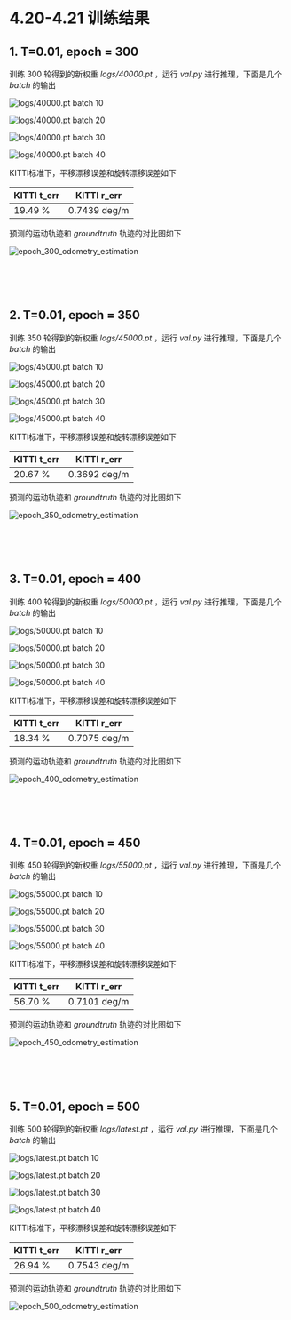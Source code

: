 # 4.20-4.21 训练结果
## 1. T=0.01, epoch = 300

训练 300 轮得到的新权重 *logs/40000.pt* ，运行 *val.py* 进行推理，下面是几个 *batch* 的输出

![logs/40000.pt batch 10](/conclusion1/epoch_300_batch_10.png)

![logs/40000.pt batch 20](/conclusion1/epoch_300_batch_20.png)

![logs/40000.pt batch 30](/conclusion1/epoch_300_batch_30.png)

![logs/40000.pt batch 40](/conclusion1/epoch_300_batch_40.png)


KITTI标准下，平移漂移误差和旋转漂移误差如下

| KITTI t_err | KITTI r_err |
| ----------- | ----------- |
|  19.49 %  |  0.7439 deg/m |


预测的运动轨迹和 *groundtruth* 轨迹的对比图如下

![epoch_300_odometry_estimation](/conclusion1/epoch_300_odometry_estimation.png)


<br>
<br>
<br>

## 2. T=0.01, epoch = 350

训练 350 轮得到的新权重 *logs/45000.pt* ，运行 *val.py* 进行推理，下面是几个 *batch* 的输出

![logs/45000.pt batch 10](/conclusion1/epoch_350_batch_10.png)

![logs/45000.pt batch 20](/conclusion1/epoch_350_batch_20.png)

![logs/45000.pt batch 30](/conclusion1/epoch_350_batch_30.png)

![logs/45000.pt batch 40](/conclusion1/epoch_350_batch_40.png)


KITTI标准下，平移漂移误差和旋转漂移误差如下

| KITTI t_err | KITTI r_err |
| ----------- | ----------- |
|  20.67 %  |  0.3692 deg/m |


预测的运动轨迹和 *groundtruth* 轨迹的对比图如下

![epoch_350_odometry_estimation](/conclusion1/epoch_350_odometry_estimation.png)


<br>
<br>
<br>

## 3. T=0.01, epoch = 400

训练 400 轮得到的新权重 *logs/50000.pt* ，运行 *val.py* 进行推理，下面是几个 *batch* 的输出

![logs/50000.pt batch 10](/conclusion1/epoch_400_batch_10.png)

![logs/50000.pt batch 20](/conclusion1/epoch_400_batch_20.png)

![logs/50000.pt batch 30](/conclusion1/epoch_400_batch_30.png)

![logs/50000.pt batch 40](/conclusion1/epoch_400_batch_40.png)


KITTI标准下，平移漂移误差和旋转漂移误差如下

| KITTI t_err | KITTI r_err |
| ----------- | ----------- |
|  18.34 %  |  0.7075 deg/m |


预测的运动轨迹和 *groundtruth* 轨迹的对比图如下

![epoch_400_odometry_estimation](/conclusion1/epoch_400_odometry_estimation.png)


<br>
<br>
<br>

## 4. T=0.01, epoch = 450

训练 450 轮得到的新权重 *logs/55000.pt* ，运行 *val.py* 进行推理，下面是几个 *batch* 的输出

![logs/55000.pt batch 10](/conclusion1/epoch_450_batch_10.png)

![logs/55000.pt batch 20](/conclusion1/epoch_450_batch_20.png)

![logs/55000.pt batch 30](/conclusion1/epoch_450_batch_30.png)

![logs/55000.pt batch 40](/conclusion1/epoch_450_batch_40.png)


KITTI标准下，平移漂移误差和旋转漂移误差如下

| KITTI t_err | KITTI r_err |
| ----------- | ----------- |
|  56.70 %  |  0.7101 deg/m |


预测的运动轨迹和 *groundtruth* 轨迹的对比图如下

![epoch_450_odometry_estimation](/conclusion1/epoch_450_odometry_estimation.png)


<br>
<br>
<br>

## 5. T=0.01, epoch = 500

训练 500 轮得到的新权重 *logs/latest.pt* ，运行 *val.py* 进行推理，下面是几个 *batch* 的输出

![logs/latest.pt batch 10](/conclusion1/epoch_500_batch_10.png)

![logs/latest.pt batch 20](/conclusion1/epoch_500_batch_20.png)

![logs/latest.pt batch 30](/conclusion1/epoch_500_batch_30.png)

![logs/latest.pt batch 40](/conclusion1/epoch_500_batch_40.png)


KITTI标准下，平移漂移误差和旋转漂移误差如下

| KITTI t_err | KITTI r_err |
| ----------- | ----------- |
|  26.94 %  |  0.7543 deg/m |


预测的运动轨迹和 *groundtruth* 轨迹的对比图如下

![epoch_500_odometry_estimation](/conclusion1/epoch_500_odometry_estimation.png)


<br>
<br>
<br>
